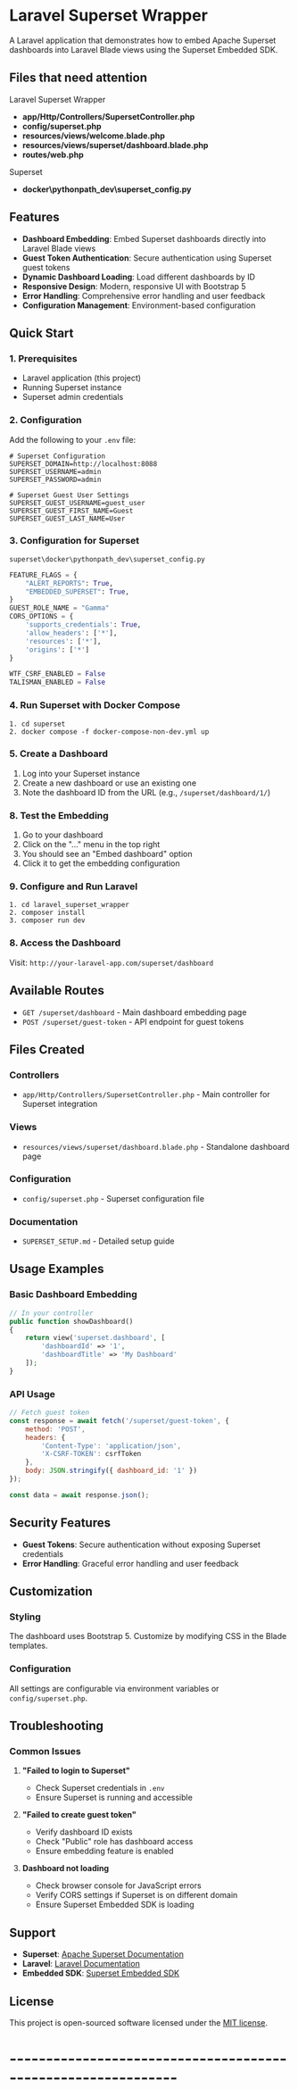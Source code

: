 # Laravel Superset Wrapper

A Laravel application that demonstrates how to embed Apache Superset dashboards into Laravel Blade views using the Superset Embedded SDK.

## Files that need attention
Laravel Superset Wrapper
- **app/Http/Controllers/SupersetController.php**
- **config/superset.php**
- **resources/views/welcome.blade.php**
- **resources/views/superset/dashboard.blade.php**
- **routes/web.php**

Superset
- **docker\pythonpath_dev\superset_config.py**

## Features

- **Dashboard Embedding**: Embed Superset dashboards directly into Laravel Blade views
- **Guest Token Authentication**: Secure authentication using Superset guest tokens
- **Dynamic Dashboard Loading**: Load different dashboards by ID
- **Responsive Design**: Modern, responsive UI with Bootstrap 5
- **Error Handling**: Comprehensive error handling and user feedback
- **Configuration Management**: Environment-based configuration

## Quick Start

### 1. Prerequisites

- Laravel application (this project)
- Running Superset instance
- Superset admin credentials

### 2. Configuration

Add the following to your `.env` file:

```env
# Superset Configuration
SUPERSET_DOMAIN=http://localhost:8088
SUPERSET_USERNAME=admin
SUPERSET_PASSWORD=admin

# Superset Guest User Settings
SUPERSET_GUEST_USERNAME=guest_user
SUPERSET_GUEST_FIRST_NAME=Guest
SUPERSET_GUEST_LAST_NAME=User
```

### 3. Configuration for Superset
```superset\docker\pythonpath_dev\superset_config.py```
```python
FEATURE_FLAGS = {
    "ALERT_REPORTS": True,
    "EMBEDDED_SUPERSET": True,
}
GUEST_ROLE_NAME = "Gamma"
CORS_OPTIONS = {
    'supports_credentials': True,
    'allow_headers': ['*'],
    'resources': ['*'],
    'origins': ['*']
}

WTF_CSRF_ENABLED = False
TALISMAN_ENABLED = False
```

### 4. Run Superset with Docker Compose
```
1. cd superset
2. docker compose -f docker-compose-non-dev.yml up
```

### 5. Create a Dashboard
1. Log into your Superset instance
2. Create a new dashboard or use an existing one
3. Note the dashboard ID from the URL (e.g., `/superset/dashboard/1/`)

<!-- ### 6. Create Superset Guest User
1. Go to your dashboard
2. Click on the Settings menu in the top right
3. Select "Manage Roles"
4. Create The Guest User
USERNAME=guest_user
FIRST_NAME=Guest
LAST_NAME=User

### 7. Configure Dashboard Roles Permissions
1. Go to your dashboard
2. Click on the Settings menu in the top right
3. Select "Manage Roles"
4. Add the Guest User to Gamma roles -->

### 8. Test the Embedding
1. Go to your dashboard
2. Click on the "..." menu in the top right
3. You should see an "Embed dashboard" option
4. Click it to get the embedding configuration

### 9. Configure and Run Laravel
```
1. cd laravel_superset_wrapper
2. composer install
3. composer run dev
```
### 8. Access the Dashboard

Visit: `http://your-laravel-app.com/superset/dashboard`

## Available Routes

- `GET /superset/dashboard` - Main dashboard embedding page
- `POST /superset/guest-token` - API endpoint for guest tokens

## Files Created

### Controllers
- `app/Http/Controllers/SupersetController.php` - Main controller for Superset integration

### Views
- `resources/views/superset/dashboard.blade.php` - Standalone dashboard page

### Configuration
- `config/superset.php` - Superset configuration file

### Documentation
- `SUPERSET_SETUP.md` - Detailed setup guide

## Usage Examples

### Basic Dashboard Embedding

```php
// In your controller
public function showDashboard()
{
    return view('superset.dashboard', [
        'dashboardId' => '1',
        'dashboardTitle' => 'My Dashboard'
    ]);
}
```

### API Usage

```javascript
// Fetch guest token
const response = await fetch('/superset/guest-token', {
    method: 'POST',
    headers: {
        'Content-Type': 'application/json',
        'X-CSRF-TOKEN': csrfToken
    },
    body: JSON.stringify({ dashboard_id: '1' })
});

const data = await response.json();
```

## Security Features

- **Guest Tokens**: Secure authentication without exposing Superset credentials
- **Error Handling**: Graceful error handling and user feedback

## Customization

### Styling
The dashboard uses Bootstrap 5. Customize by modifying CSS in the Blade templates.

### Configuration
All settings are configurable via environment variables or `config/superset.php`.

## Troubleshooting

### Common Issues

1. **"Failed to login to Superset"**
   - Check Superset credentials in `.env`
   - Ensure Superset is running and accessible

2. **"Failed to create guest token"**
   - Verify dashboard ID exists
   - Check "Public" role has dashboard access
   - Ensure embedding feature is enabled

3. **Dashboard not loading**
   - Check browser console for JavaScript errors
   - Verify CORS settings if Superset is on different domain
   - Ensure Superset Embedded SDK is loading

## Support

- **Superset**: [Apache Superset Documentation](https://superset.apache.org/docs/)
- **Laravel**: [Laravel Documentation](https://laravel.com/docs/)
- **Embedded SDK**: [Superset Embedded SDK](https://github.com/apache/superset/tree/master/superset-embedded-sdk)

## License

This project is open-sourced software licensed under the [MIT license](https://opensource.org/licenses/MIT).

# -------------------------------------------------------------
